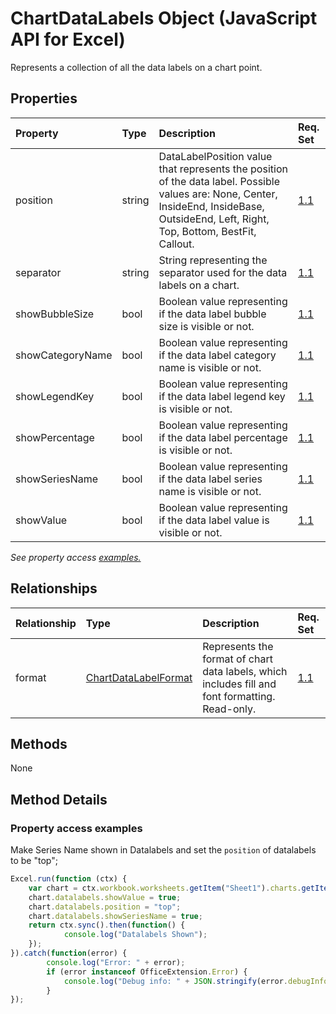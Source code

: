 # ChartDataLabels Object (JavaScript API for Excel)

Represents a collection of all the data labels on a chart point.

## Properties

| Property	   | Type	|Description| Req. Set|
|:---------------|:--------|:----------|:----|
|position|string|DataLabelPosition value that represents the position of the data label. Possible values are: None, Center, InsideEnd, InsideBase, OutsideEnd, Left, Right, Top, Bottom, BestFit, Callout.|[1.1](../requirement-sets/excel-api-requirement-sets.md)|
|separator|string|String representing the separator used for the data labels on a chart.|[1.1](../requirement-sets/excel-api-requirement-sets.md)|
|showBubbleSize|bool|Boolean value representing if the data label bubble size is visible or not.|[1.1](../requirement-sets/excel-api-requirement-sets.md)|
|showCategoryName|bool|Boolean value representing if the data label category name is visible or not.|[1.1](../requirement-sets/excel-api-requirement-sets.md)|
|showLegendKey|bool|Boolean value representing if the data label legend key is visible or not.|[1.1](../requirement-sets/excel-api-requirement-sets.md)|
|showPercentage|bool|Boolean value representing if the data label percentage is visible or not.|[1.1](../requirement-sets/excel-api-requirement-sets.md)|
|showSeriesName|bool|Boolean value representing if the data label series name is visible or not.|[1.1](../requirement-sets/excel-api-requirement-sets.md)|
|showValue|bool|Boolean value representing if the data label value is visible or not.|[1.1](../requirement-sets/excel-api-requirement-sets.md)|

_See property access [examples.](#property-access-examples)_

## Relationships
| Relationship | Type	|Description| Req. Set|
|:---------------|:--------|:----------|:----|
|format|[ChartDataLabelFormat](chartdatalabelformat.md)|Represents the format of chart data labels, which includes fill and font formatting. Read-only.|[1.1](../requirement-sets/excel-api-requirement-sets.md)|

## Methods
None


## Method Details

### Property access examples

Make Series Name shown in Datalabels and set the `position` of datalabels to be "top";

```js
Excel.run(function (ctx) { 
	var chart = ctx.workbook.worksheets.getItem("Sheet1").charts.getItem("Chart1");	
	chart.datalabels.showValue = true;
	chart.datalabels.position = "top";
	chart.datalabels.showSeriesName = true;
	return ctx.sync().then(function() {
			console.log("Datalabels Shown");
	});
}).catch(function(error) {
		console.log("Error: " + error);
		if (error instanceof OfficeExtension.Error) {
			console.log("Debug info: " + JSON.stringify(error.debugInfo));
		}
});
```

